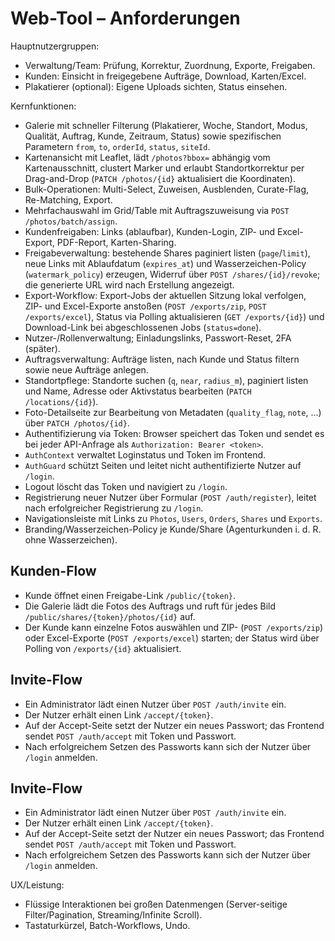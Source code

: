 # Web-Tool – Anforderungen

Hauptnutzergruppen:

- Verwaltung/Team: Prüfung, Korrektur, Zuordnung, Exporte, Freigaben.
- Kunden: Einsicht in freigegebene Aufträge, Download, Karten/Excel.
- Plakatierer (optional): Eigene Uploads sichten, Status einsehen.

Kernfunktionen:

- Galerie mit schneller Filterung (Plakatierer, Woche, Standort, Modus, Qualität, Auftrag, Kunde, Zeitraum, Status) sowie spezifischen Parametern `from`, `to`, `orderId`, `status`, `siteId`.
- Kartenansicht mit Leaflet, lädt `/photos?bbox=` abhängig vom Kartenausschnitt,
  clustert Marker und erlaubt Standortkorrektur per Drag-and-Drop
  (`PATCH /photos/{id}` aktualisiert die Koordinaten).
- Bulk-Operationen: Multi-Select, Zuweisen, Ausblenden, Curate-Flag, Re-Matching, Export.
- Mehrfachauswahl im Grid/Table mit Auftragszuweisung via `POST /photos/batch/assign`.
- Kundenfreigaben: Links (ablaufbar), Kunden-Login, ZIP- und Excel-Export, PDF-Report, Karten-Sharing.
- Freigabeverwaltung: bestehende Shares paginiert listen (`page`/`limit`), neue Links mit Ablaufdatum (`expires_at`) und Wasserzeichen-Policy (`watermark_policy`) erzeugen, Widerruf über `POST /shares/{id}/revoke`; die generierte URL wird nach Erstellung angezeigt.
- Export-Workflow: Export-Jobs der aktuellen Sitzung lokal verfolgen, ZIP- und Excel-Exporte anstoßen (`POST /exports/zip`, `POST /exports/excel`), Status via Polling aktualisieren (`GET /exports/{id}`) und Download-Link bei abgeschlossenen Jobs (`status=done`).
- Nutzer-/Rollenverwaltung; Einladungslinks, Passwort-Reset, 2FA (später).
- Auftragsverwaltung: Aufträge listen, nach Kunde und Status filtern sowie neue Aufträge anlegen.
- Standortpflege: Standorte suchen (`q`, `near`, `radius_m`), paginiert listen und Name, Adresse oder Aktivstatus bearbeiten (`PATCH /locations/{id}`).
- Foto-Detailseite zur Bearbeitung von Metadaten (`quality_flag`, `note`, ...)
  über `PATCH /photos/{id}`.
- Authentifizierung via Token: Browser speichert das Token und sendet es bei jeder API-Anfrage als `Authorization: Bearer <token>`.
- `AuthContext` verwaltet Loginstatus und Token im Frontend.
- `AuthGuard` schützt Seiten und leitet nicht authentifizierte Nutzer auf `/login`.
- Logout löscht das Token und navigiert zu `/login`.
- Registrierung neuer Nutzer über Formular (`POST /auth/register`), leitet nach erfolgreicher Registrierung zu `/login`.
- Navigationsleiste mit Links zu `Photos`, `Users`, `Orders`, `Shares` und `Exports`.
- Branding/Wasserzeichen-Policy je Kunde/Share (Agenturkunden i. d. R. ohne Wasserzeichen).

## Kunden-Flow

- Kunde öffnet einen Freigabe-Link `/public/{token}`.
- Die Galerie lädt die Fotos des Auftrags und ruft für jedes Bild `/public/shares/{token}/photos/{id}` auf.
- Der Kunde kann einzelne Fotos auswählen und ZIP- (`POST /exports/zip`) oder Excel-Exporte (`POST /exports/excel`) starten; der Status wird über Polling von `/exports/{id}` aktualisiert.

## Invite-Flow

- Ein Administrator lädt einen Nutzer über `POST /auth/invite` ein.
- Der Nutzer erhält einen Link `/accept/{token}`.
- Auf der Accept-Seite setzt der Nutzer ein neues Passwort; das Frontend sendet `POST /auth/accept` mit Token und Passwort.
- Nach erfolgreichem Setzen des Passworts kann sich der Nutzer über `/login` anmelden.

## Invite-Flow

- Ein Administrator lädt einen Nutzer über `POST /auth/invite` ein.
- Der Nutzer erhält einen Link `/accept/{token}`.
- Auf der Accept-Seite setzt der Nutzer ein neues Passwort; das Frontend sendet `POST /auth/accept` mit Token und Passwort.
- Nach erfolgreichem Setzen des Passworts kann sich der Nutzer über `/login` anmelden.

UX/Leistung:

- Flüssige Interaktionen bei großen Datenmengen (Server-seitige Filter/Pagination, Streaming/Infinite Scroll).
- Tastaturkürzel, Batch-Workflows, Undo.
